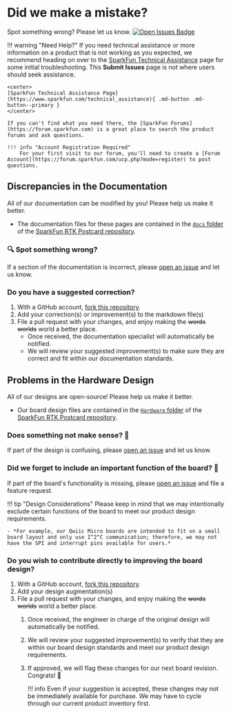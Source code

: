 # Did we make a mistake?

Spot something wrong? Please let us know. [![Open Issues Badge](https://img.shields.io/github/issues/sparkfun/SparkFun_RTK_Postcard.svg)](https://github.com/sparkfun/SparkFun_RTK_Postcard/issues "Issues")

<!-- Technical Assistance Box -->
!!! warning "Need Help?"
	If you need technical assistance or more information on a product that is not working as you expected, we recommend heading on over to the [SparkFun Technical Assistance](https://www.sparkfun.com/technical_assistance) page for some initial troubleshooting. This **Submit Issues** page is not where users should seek assistance.

	<center>
	[SparkFun Technical Assistance Page](https://www.sparkfun.com/technical_assistance){ .md-button .md-button--primary }
	</center>

	If you can't find what you need there, the [SparkFun Forums](https://forum.sparkfun.com) is a great place to search the product forums and ask questions.

	!!! info "Account Registration Required"
		For your first visit to our forum, you'll need to create a [Forum Account](https://forum.sparkfun.com/ucp.php?mode=register) to post questions.


## Discrepancies in the Documentation

All of our documentation can be modified by you! Please help us make it better.

- The documentation files for these pages are contained in the [`docs` folder](https://github.com/sparkfun/SparkFun_RTK_Postcard/tree/main/docs) of the [SparkFun RTK Postcard repository](https://github.com/sparkfun/SparkFun_RTK_Postcard).

### 🔍 Spot something wrong?

If a section of the documentation is incorrect, please [open an issue](https://github.com/sparkfun/SparkFun_RTK_Postcard/issues) and let us know.

### Do you have a suggested correction?

1. With a GitHub account, [fork this repository](https://github.com/sparkfun/SparkFun_RTK_Postcard/fork).
2. Add your correction(s) or improvement(s) to the markdown file(s)
3. File a pull request with your changes, and enjoy making the ~~words~~ ~~worlds~~ world a better place.
	- Once received, the documentation specialist will automatically be notified.
	- We will review your suggested improvement(s) to make sure they are correct and fit within our documentation standards.

## Problems in the Hardware Design

All of our designs are open-source! Please help us make it better.

- Our board design files are contained in the [`Hardware` folder](https://github.com/sparkfun/SparkFun_RTK_Postcard/tree/main/Hardware) of the [SparkFun RTK Postcard repository](https://github.com/sparkfun/SparkFun_RTK_Postcard).

### Does something not make sense? 🤔

If part of the design is confusing, please [open an issue](https://github.com/sparkfun/SparkFun_RTK_Postcard/issues) and let us know.

### Did we forget to include an important function of the board? 🤦

If part of the board's functionality is missing, please [open an issue](https://github.com/sparkfun/SparkFun_RTK_Postcard/issues) and file a feature request.

!!! tip "Design Considerations"
	Please keep in mind that we may intentionally exclude certain functions of the board to meet our product design requirements.

	- *For example, our Qwiic Micro boards are intended to fit on a small board layout and only use I^2^C communication; therefore, we may not have the SPI and interrupt pins available for users.*


### Do you wish to contribute directly to improving the board design?

1. With a GitHub account, [fork this repository](https://github.com/sparkfun/SparkFun_RTK_Postcard/fork).
2. Add your design augmentation(s)
3. File a pull request with your changes, and enjoy making the ~~words~~ ~~worlds~~ world a better place.
	1. Once received, the engineer in charge of the original design will automatically be notified.
	2. We will review your suggested improvement(s) to verify that they are within our board design standards and meet our product design requirements.
	3. If approved, we will flag these changes for our next board revision. Congrats! 🍻

		!!! info
			Even if your suggestion is accepted, these changes may not be immediately available for purchase. We may have to cycle through our current product inventory first.